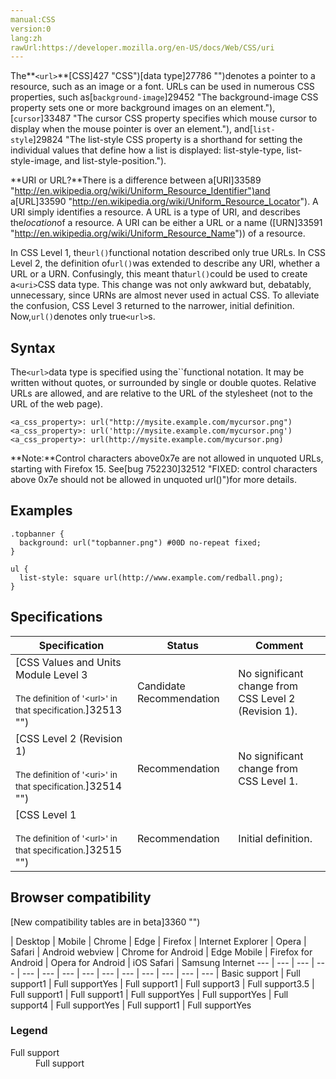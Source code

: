 ```yaml
---
manual:CSS
version:0
lang:zh
rawUrl:https://developer.mozilla.org/en-US/docs/Web/CSS/uri
---
```






The**`<url>`**[CSS]427 "CSS")[data type]27786 "")denotes a pointer to a resource, such as an image or a font. URLs can be used in numerous CSS properties, such as[`background-image`]29452 "The background-image CSS property sets one or more background images on an element."),[`cursor`]33487 "The cursor CSS property specifies which mouse cursor to display when the mouse pointer is over an element."), and[`list-style`]29824 "The list-style CSS property is a shorthand for setting the individual values that define how a list is displayed: list-style-type, list-style-image, and list-style-position.").



**URI or URL?**There is a difference between a[URI]33589 "http://en.wikipedia.org/wiki/Uniform_Resource_Identifier")and a[URL]33590 "http://en.wikipedia.org/wiki/Uniform_Resource_Locator"). A URI simply identifies a resource. A URL is a type of URI, and describes the*location*of a resource. A URI can be either a URL or a name ([URN]33591 "http://en.wikipedia.org/wiki/Uniform_Resource_Name")) of a resource.



In CSS Level 1, the`url()`functional notation described only true URLs. In CSS Level 2, the definition of`url()`was extended to describe any URI, whether a URL or a URN. Confusingly, this meant that`url()`could be used to create a`<uri>`CSS data type. This change was not only awkward but, debatably, unnecessary, since URNs are almost never used in actual CSS. To alleviate the confusion, CSS Level 3 returned to the narrower, initial definition. Now,`url()`denotes only true`<url>`s.



## Syntax<a name="Syntax"></a>


The`<url>`data type is specified using the``functional notation. It may be written without quotes, or surrounded by single or double quotes. Relative URLs are allowed, and are relative to the URL of the stylesheet (not to the URL of the web page).


```
<a_css_property>: url("http://mysite.example.com/mycursor.png")
<a_css_property>: url('http://mysite.example.com/mycursor.png')
<a_css_property>: url(http://mysite.example.com/mycursor.png)

```


**Note:**Control characters above0x7e are not allowed in unquoted URLs, starting with Firefox 15. See[bug 752230]32512 "FIXED: control characters above 0x7e should not be allowed in unquoted url()")for more details.



## Examples<a name="Examples"></a>

```
.topbanner {
  background: url("topbanner.png") #00D no-repeat fixed;
}
```

```
ul {
  list-style: square url(http://www.example.com/redball.png);
}
```

## Specifications<a name="Specifications"></a>

Specification | Status | Comment 
 ---  |  ---  |  ---  | 
[CSS Values and Units Module Level 3<br></br><small>The definition of &#39;&lt;url&gt;&#39; in that specification.</small>]32513 "") | Candidate Recommendation | No significant change from CSS Level 2 (Revision 1). 
[CSS Level 2 (Revision 1)<br></br><small>The definition of &#39;&lt;uri&gt;&#39; in that specification.</small>]32514 "") | Recommendation | No significant change from CSS Level 1. 
[CSS Level 1<br></br><small>The definition of &#39;&lt;url&gt;&#39; in that specification.</small>]32515 "") | Recommendation | Initial definition. 


## Browser compatibility<a name="Browser_Compatibility"></a>




[New compatibility tables are in beta<i></i>]3360 "")

 | <abbr>Desktop<i></i></abbr> | <abbr>Mobile<i></i></abbr> 
 | <abbr>Chrome<i></i></abbr> | <abbr>Edge<i></i></abbr> | <abbr>Firefox<i></i></abbr> | <abbr>Internet Explorer<i></i></abbr> | <abbr>Opera<i></i></abbr> | <abbr>Safari<i></i></abbr> | <abbr>Android webview<i></i></abbr> | <abbr>Chrome for Android<i></i></abbr> | <abbr>Edge Mobile<i></i></abbr> | <abbr>Firefox for Android<i></i></abbr> | <abbr>Opera for Android<i></i></abbr> | <abbr>iOS Safari<i></i></abbr> | <abbr>Samsung Internet<i></i></abbr> 
 ---  |  ---  |  ---  |  ---  |  ---  |  ---  |  ---  |  ---  |  ---  |  ---  |  ---  |  ---  |  ---  |  ---  | 
Basic support | <abbr>Full support</abbr>1 | <abbr>Full support</abbr>Yes | <abbr>Full support</abbr>1 | <abbr>Full support</abbr>3 | <abbr>Full support</abbr>3.5 | <abbr>Full support</abbr>1 | <abbr>Full support</abbr>1 | <abbr>Full support</abbr>Yes | <abbr>Full support</abbr>Yes | <abbr>Full support</abbr>4 | <abbr>Full support</abbr>Yes | <abbr>Full support</abbr>1 | <abbr>Full support</abbr>Yes 


### Legend<a name="Legend"></a>
<dl><dt id=''><abbr>Full support</abbr></dt><dd>Full support</dd></dl>







